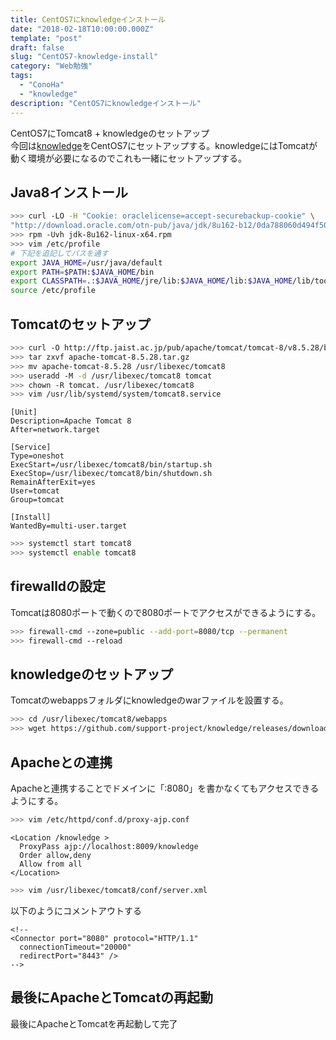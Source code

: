 ```yaml
---
title: CentOS7にknowledgeインストール
date: "2018-02-18T10:00:00.000Z"
template: "post"
draft: false
slug: "CentOS7-knowledge-install"
category: "Web勉強"
tags:
  - "ConoHa"
  - "knowledge"
description: "CentOS7にknowledgeインストール"
---
```


CentOS7にTomcat8 + knowledgeのセットアップ  
今回は[knowledge](https://github.com/support-project/knowledge/)をCentOS7にセットアップする。knowledgeにはTomcatが動く環境が必要になるのでこれも一緒にセットアップする。

## Java8インストール
```bash
>>> curl -LO -H "Cookie: oraclelicense=accept-securebackup-cookie" \
"http://download.oracle.com/otn-pub/java/jdk/8u162-b12/0da788060d494f5095bf8624735fa2f1/jdk-8u162-linux-x64.rpm"
>>> rpm -Uvh jdk-8u162-linux-x64.rpm
>>> vim /etc/profile
# 下記を追記してパスを通す
export JAVA_HOME=/usr/java/default
export PATH=$PATH:$JAVA_HOME/bin
export CLASSPATH=.:$JAVA_HOME/jre/lib:$JAVA_HOME/lib:$JAVA_HOME/lib/tools.jar
source /etc/profile
```

## Tomcatのセットアップ
```bash
>>> curl -O http://ftp.jaist.ac.jp/pub/apache/tomcat/tomcat-8/v8.5.28/bin/apache-tomcat-8.5.28.tar.gz
>>> tar zxvf apache-tomcat-8.5.28.tar.gz
>>> mv apache-tomcat-8.5.28 /usr/libexec/tomcat8
>>> useradd -M -d /usr/libexec/tomcat8 tomcat
>>> chown -R tomcat. /usr/libexec/tomcat8
>>> vim /usr/lib/systemd/system/tomcat8.service
```

```text
[Unit]
Description=Apache Tomcat 8
After=network.target

[Service]
Type=oneshot
ExecStart=/usr/libexec/tomcat8/bin/startup.sh
ExecStop=/usr/libexec/tomcat8/bin/shutdown.sh
RemainAfterExit=yes
User=tomcat
Group=tomcat

[Install]
WantedBy=multi-user.target
```

```bash
>>> systemctl start tomcat8
>>> systemctl enable tomcat8
```

## firewalldの設定
Tomcatは8080ポートで動くので8080ポートでアクセスができるようにする。
```bash
>>> firewall-cmd --zone=public --add-port=8080/tcp --permanent
>>> firewall-cmd --reload
```

## knowledgeのセットアップ
Tomcatのwebappsフォルダにknowledgeのwarファイルを設置する。
```bash
>>> cd /usr/libexec/tomcat8/webapps
>>> wget https://github.com/support-project/knowledge/releases/download/v1.12.0/knowledge.war
```

## Apacheとの連携
Apacheと連携することでドメインに「:8080」を書かなくてもアクセスできるようにする。
```bash
>>> vim /etc/httpd/conf.d/proxy-ajp.conf
```

```text
<Location /knowledge >
  ProxyPass ajp://localhost:8009/knowledge
  Order allow,deny
  Allow from all
</Location>
```

```bash
>>> vim /usr/libexec/tomcat8/conf/server.xml
```
以下のようにコメントアウトする
```text
<!--
<Connector port="8080" protocol="HTTP/1.1"
  connectionTimeout="20000"
  redirectPort="8443" />
-->
```

## 最後にApacheとTomcatの再起動
最後にApacheとTomcatを再起動して完了
